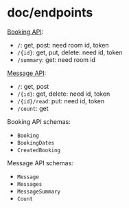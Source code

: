 # doc/endpoints

[Booking API](https://automationintesting.online/booking/swagger-ui/index.html#/):
- `/`: get, post: need room id, token
- `/{id}`: get, put, delete: need id, token
- `/summary`: get: need room id

[Message API](https://automationintesting.online/message/swagger-ui/index.html#/):
- `/`: get, post
- `/{id}`: get, delete: need id, token
- `/{id}/read`: put: need id, token
- `/count`: get

Booking API schemas:
- `Booking`
- `BookingDates`
- `CreatedBooking`

Message API schemas:
- `Message`
- `Messages`
- `MessageSummary`
- `Count`
